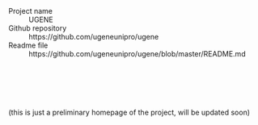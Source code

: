 <dl>
<dt>Project name</dt>
<dd>UGENE</dd>
<dt>Github repository</dt>
<dd>https://github.com/ugeneunipro/ugene</dd>
<dt>Readme file</dt>
<dd>https://github.com/ugeneunipro/ugene/blob/master/README.md</dd>
</dl>

<br/><br/><br/><br/><br/>(this is just a preliminary homepage of the project, will be updated soon)

